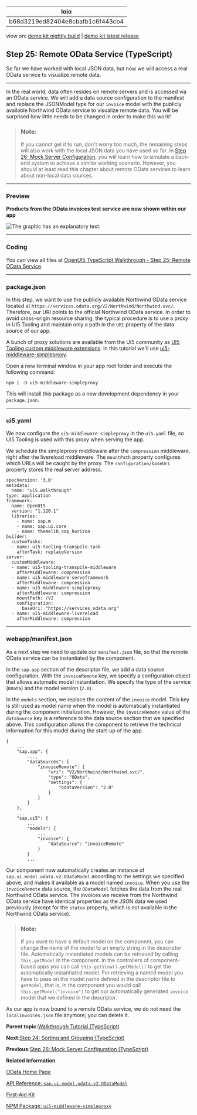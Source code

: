 <!-- loiob68d3219ed82404e8cbafb1c6f443cb4 -->

| loio |
| -----|
| b68d3219ed82404e8cbafb1c6f443cb4 |

<div id="loio">

view on: [demo kit nightly build](https://sdk.openui5.org/nightly/#/topic/b68d3219ed82404e8cbafb1c6f443cb4) | [demo kit latest release](https://sdk.openui5.org/topic/b68d3219ed82404e8cbafb1c6f443cb4)</div>

## Step 25: Remote OData Service \(TypeScript\)

So far we have worked with local JSON data, but now we will access a real OData service to visualize remote data.

***

In the real world, data often resides on remote servers and is accessed via an OData service. We will add a data source configuration to the manifest and replace the JSONModel type for our `invoice` model with the publicly available Northwind OData service to visualize remote data. You will be surprised how little needs to be changed in order to make this work!

> ### Note:  
> If you cannot get it to run, don't worry too much, the remaining steps will also work with the local JSON data you have used so far. In [Step 26: Mock Server Configuration](Step_26_Mock_Server_Configuration_bae9d90.md), you will learn how to simulate a back-end system to achieve a similar working scenario. However, you should at least read this chapter about remote OData services to learn about non-local data sources.

***

### Preview

  
  
**Products from the OData invoices test service are now shown within our app**

![The graphic has an explanatory text.](images/loio5b76bb4b15eb44e1862d0b6c1c802571_LowRes.png "Products from the OData invoices test service are now shown within our
					app")

***

<a name="loiob68d3219ed82404e8cbafb1c6f443cb4__section_umn_sdl_syb"/>

### Coding

You can view all files at [OpenUI5 TypeScript Walkthrough - Step 25: Remote OData Service](https://github.com/sap-samples/ui5-typescript-walkthrough/steps/25/README.md).

***

<a name="loiob68d3219ed82404e8cbafb1c6f443cb4__section_q14_5fl_syb"/>

### package.json

In this step, we want to use the publicly available Northwind OData service located at `https://services.odata.org/V2/Northwind/Northwind.svc/`. Therefore, our URI points to the official Northwind OData service. In order to avoid cross-origin resource sharing, the typical procedure is to use a proxy in UI5 Tooling and maintain only a path in the `URI` property of the data source of our app.

A bunch of proxy solutions are available from the UI5 community as [UI5 Tooling custom middleware extensions](https://bestofui5.org/#/packages?tokens=proxy:tag). In this tutorial we'll use [ui5-middleware-simpleproxy](https://bestofui5.org/#/packages/ui5-middleware-simpleproxy).

Open a new terminal window in your app root folder and execute the following command:

`npm i -D ui5-middleware-simpleproxy`

This will install this package as a new development dependency in your `package.json`.

***

<a name="loiob68d3219ed82404e8cbafb1c6f443cb4__section_mcv_bhl_syb"/>

### ui5.yaml

We now configure the `ui5-middleware-simpleproxy` in the `ui5.yaml` file, so UI5 Tooling is used with this proxy when serving the app.

We schedule the simpleproxy middleware after the `compression` middleware, right after the livereload middleware. The `mountPath` property configures which URLs will be caught by the proxy. The `configuration/baseUri` property stores the real server address.

```
specVersion: '3.0'
metadata:
  name: "ui5.walkthrough"
type: application
framework:
  name: OpenUI5
  version: "1.120.1"
  libraries:
    - name: sap.m
    - name: sap.ui.core
    - name: themelib_sap_horizon
builder:
  customTasks:
  - name: ui5-tooling-transpile-task
    afterTask: replaceVersion
server:
  customMiddleware:
  - name: ui5-tooling-transpile-middleware
    afterMiddleware: compression
  - name: ui5-middleware-serveframework
    afterMiddleware: compression
  - name: ui5-middleware-simpleproxy
    afterMiddleware: compression
    mountPath: /V2
    configuration:
      baseUri: "https://services.odata.org"
  - name: ui5-middleware-livereload
    afterMiddleware: compression
```

***

<a name="loiob68d3219ed82404e8cbafb1c6f443cb4__section_vmn_sdl_syb"/>

### webapp/manifest.json

As a next step we need to update our `manifest.json` file, so that the remote OData service can be instantiated by the component.

In the `sap.app` section of the descriptor file, we add a data source configuration. With the `invoiceRemote` key, we specify a configuration object that allows automatic model instantiation. We specify the type of the service \(`OData`\) and the model version \(`2.0`\).

In the `models` section, we replace the content of the `invoice` model. This key is still used as model name when the model is automatically instantiated during the component initialization. However, the `invoiceRemote` value of the `dataSource` key is a reference to the data source section that we specified above. This configuration allows the component to retrieve the technical information for this model during the start-up of the app.

```
{
	...
	"sap.app": {
		...,
		"dataSources": {
			"invoiceRemote": {
				"uri": "V2/Northwind/Northwind.svc/",
				"type": "OData",
				"settings": {
					"odataVersion": "2.0"
				}
			}
		}
	},
	...
	"sap.ui5": {
		...
		"models": {
			...
			"invoice": {
				"dataSource": "invoiceRemote"
			}
		}
		...
```

Our component now automatically creates an instance of `sap.ui.model.odata.v2.ODataModel` according to the settings we specified above, and makes it available as a model named `invoice`. When you use the `invoiceRemote` data source, the `ODataModel` fetches the data from the real Northwind OData service. The invoices we receive from the Northwind OData service have identical properties as the JSON data we used previously \(except for the `status` property, which is not available in the Northwind OData service\).

> ### Note:  
> If you want to have a default model on the component, you can change the name of the model to an empty string in the descriptor file. Automatically instantiated models can be retrieved by calling `this.getModel` in the component. In the controllers of component-based apps you can call `this.getView().getModel()` to get the automatically instantiated model. For retrieving a named model you have to pass on the model name defined in the descriptor file to `getModel`, that is, in the component you would call `this.getModel("invoice")` to get our automatically generated `invoice` model that we defined in the descriptor.

As our app is now bound to a remote OData service, we do not need the `localInvoices.json` file anymore; you can delete it.

**Parent topic:**[Walkthrough Tutorial \(TypeScript\)](Walkthrough_Tutorial_TypeScript_dad1905.md "In this tutorial we'll introduce you to all major development paradigms of OpenUI5. We'll demonstrate the use of TypeScript with OpenUI5 and highlight the specific characteristics of this approach.")

**Next:**[Step 24: Sorting and Grouping \(TypeScript\)](Step_24_Sorting_and_Grouping_TypeScript_86bbe13.md "To make our list of invoices even more user-friendly, we sort it alphabetically instead of just showing the order from the data model. Additionally, we introduce groups and add the company that ships the products so that the data is easier to consume.")

**Previous:**[Step 26: Mock Server Configuration \(TypeScript\)](Step_26_Mock_Server_Configuration_TypeScript_3e1c64f.md "We just ran our app against a real service, but for developing and testing our app we do not want to rely on the availability of the “real” service or put additional load on the system where the data service is located.")

**Related Information**  


[OData Home Page](http://www.odata.org/)

[API Reference: `sap.ui.model.odata.v2.ODataModel`](https://sdk.openui5.org/api/sap.ui.model.odata.v2.ODataModel)

[First-Aid Kit](First_Aid_Kit_dfe4f79.md "This section contains the most common issues that you might face when developing OpenUI5 apps and how to solve them.")

[NPM Package: `ui5-middleware-simpleproxy`](https://www.npmjs.com/package/ui5-middleware-simpleproxy)

